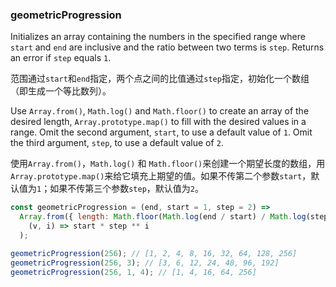 ### geometricProgression

Initializes an array containing the numbers in the specified range where `start` and `end` are inclusive and the ratio between two terms is `step`.
Returns an error if `step` equals `1`.

范围通过`start`和`end`指定，两个点之间的比值通过`step`指定，初始化一个数组（即生成一个等比数列）。

Use `Array.from()`, `Math.log()` and `Math.floor()` to create an array of the desired length, `Array.prototype.map()` to fill with the desired values in a range.
Omit the second argument, `start`, to use a default value of `1`.
Omit the third argument, `step`, to use a default value of `2`.

使用`Array.from()`，`Math.log()` 和 `Math.floor()`来创建一个期望长度的数组，用`Array.prototype.map()`来给它填充上期望的值。如果不传第二个参数`start`，默认值为`1`；如果不传第三个参数`step`，默认值为`2`。

```js
const geometricProgression = (end, start = 1, step = 2) =>
  Array.from({ length: Math.floor(Math.log(end / start) / Math.log(step)) + 1 }).map(
    (v, i) => start * step ** i
  );
```

```js
geometricProgression(256); // [1, 2, 4, 8, 16, 32, 64, 128, 256]
geometricProgression(256, 3); // [3, 6, 12, 24, 48, 96, 192]
geometricProgression(256, 1, 4); // [1, 4, 16, 64, 256]
```
